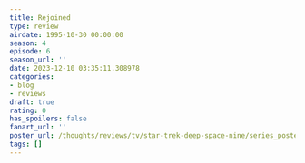 ```yaml
---
title: Rejoined
type: review
airdate: 1995-10-30 00:00:00
season: 4
episode: 6
season_url: ''
date: 2023-12-10 03:35:11.308978
categories:
- blog
- reviews
draft: true
rating: 0
has_spoilers: false
fanart_url: ''
poster_url: /thoughts/reviews/tv/star-trek-deep-space-nine/series_poster.jpg
tags: []
---
```


